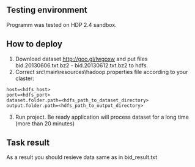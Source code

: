 ## Testing environment

Programm was tested on HDP 2.4 sandbox.

## How to deploy

1. Download dataset http://goo.gl/lwgoxw and put files bid.20130606.txt.bz2 - bid.20130612.txt.bz2 to hdfs.
2. Correct src\main\resources\hadoop.properties file according to your claster:
```
host=<hdfs_host>
port=<hdfs_port>
dataset.folder.path=<hdfs_path_to_dataset_directory>
output.folder.path=<hdfs_path_to_output_directory>
```
3. Run project. Be ready application will process dataset for a long time (more than 20 minutes)

## Task result

As a result you should resieve data same as in bid_result.txt